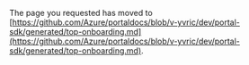 
<!-- TODO: deprecate this document. It has been replaced by top-onboarding.md and  top-exitCriteria.md   -->

The page you requested has moved to [https://github.com/Azure/portaldocs/blob/v-yvric/dev/portal-sdk/generated/top-onboarding.md](https://github.com/Azure/portaldocs/blob/v-yvric/dev/portal-sdk/generated/top-onboarding.md). 

<!--Original content 
# Onboarding
  gitdown": "include-file", "file": "../templates/portalfx-onboarding.md"}
  gitdown": "include-file", "file": "../templates/top-exit-criteria.md"}
-->
